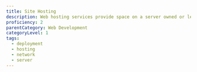 ```yaml
---
title: Site Hosting
description: Web hosting services provide space on a server owned or leased for use by clients, as well as providing Internet connectivity, typically in a data centre.
proficiency: 2
parentCategory: Web Development
categoryLevel: 1
tags:
  - deployment
  - hosting
  - network
  - server
---
```

